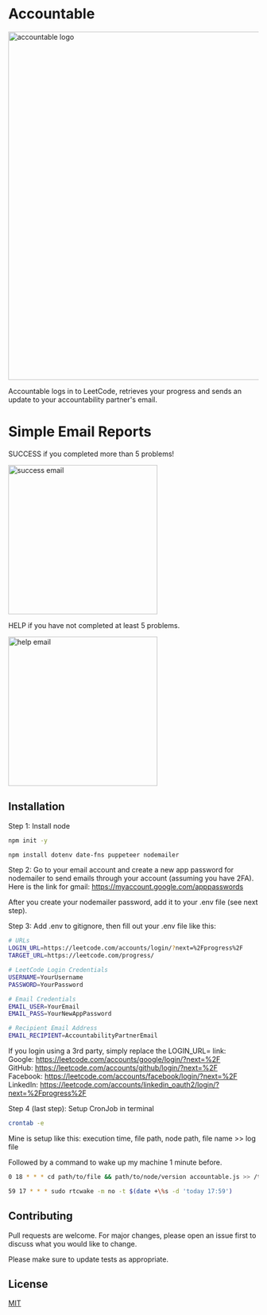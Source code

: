 # Accountable
<img src="https://github.com/isaiah-garcia/LeetCode-Accountability-Progress-Reporter/blob/master/images/accountable_logo.png" alt="accountable logo" width="700"/>


Accountable logs in to LeetCode, retrieves your progress and sends an update to your accountability partner's email.

# Simple Email Reports 
SUCCESS if you completed more than 5 problems!

<img src="https://github.com/isaiah-garcia/LeetCode-Accountability-Progress-Reporter/blob/master/images/success_email.jpg" alt="success email" width="300"/>

HELP if you have not completed at least 5 problems.

<img src="https://github.com/isaiah-garcia/LeetCode-Accountability-Progress-Reporter/blob/master/images/help_email.png" alt="help email" width="300"/>

## Installation
Step 1:
Install node
```bash
npm init -y
```

```bash
npm install dotenv date-fns puppeteer nodemailer
```

Step 2: Go to your email account and create a new app password for nodemailer to send emails through your account (assuming you have 2FA). Here is the link for gmail: 
https://myaccount.google.com/apppasswords 

After you create your nodemailer password, add it to your .env file (see next step).

Step 3: Add .env to gitignore, then fill out your .env file like this:

```bash
# URLs                                    
LOGIN_URL=https://leetcode.com/accounts/login/?next=%2Fprogress%2F
TARGET_URL=https://leetcode.com/progress/

# LeetCode Login Credentials
USERNAME=YourUsername
PASSWORD=YourPassword

# Email Credentials
EMAIL_USER=YourEmail
EMAIL_PASS=YourNewAppPassword

# Recipient Email Address
EMAIL_RECIPIENT=AccountabilityPartnerEmail
```
If you login using a 3rd party, simply replace the LOGIN_URL= link: \
Google: https://leetcode.com/accounts/google/login/?next=%2F \
GitHub: https://leetcode.com/accounts/github/login/?next=%2F \
Facebook: https://leetcode.com/accounts/facebook/login/?next=%2F \
LinkedIn: https://leetcode.com/accounts/linkedin_oauth2/login/?next=%2Fprogress%2F 

Step 4 (last step): Setup CronJob in terminal

```bash
crontab -e
```
Mine is setup like this: execution time, file path, node path, file name >> log file

Followed by a command to wake up my machine 1 minute before.

```bash
0 18 * * * cd path/to/file && path/to/node/version accountable.js >> /tmp/accountable.log 2>&1

59 17 * * * sudo rtcwake -m no -t $(date +\%s -d 'today 17:59')
```

## Contributing

Pull requests are welcome. For major changes, please open an issue first
to discuss what you would like to change.

Please make sure to update tests as appropriate.

## License

[MIT](https://choosealicense.com/licenses/mit/)
